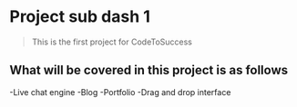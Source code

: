 # Project sub dash 1

>This is the first project for CodeToSuccess

## What will be covered in this project is as follows

-Live chat engine
-Blog
-Portfolio
-Drag and drop interface
